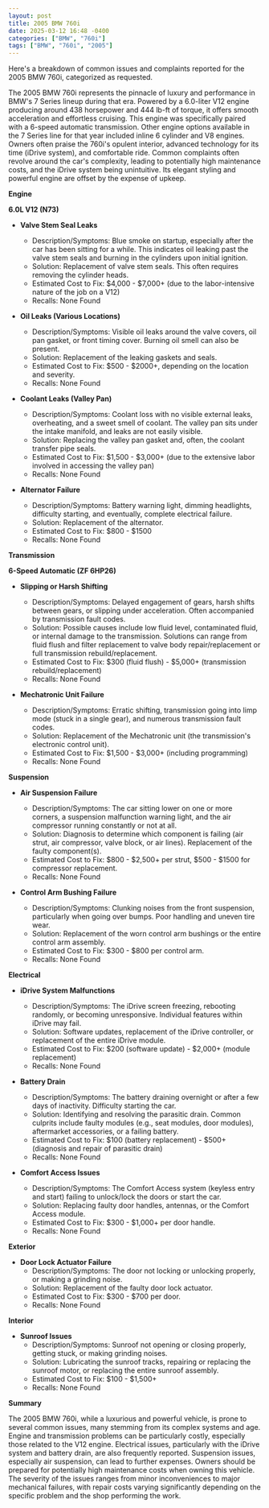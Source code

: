 ```yaml
---
layout: post
title: 2005 BMW 760i
date: 2025-03-12 16:48 -0400
categories: ["BMW", "760i"]
tags: ["BMW", "760i", "2005"]
---
```

Here's a breakdown of common issues and complaints reported for the 2005 BMW 760i, categorized as requested.

The 2005 BMW 760i represents the pinnacle of luxury and performance in BMW's 7 Series lineup during that era. Powered by a 6.0-liter V12 engine producing around 438 horsepower and 444 lb-ft of torque, it offers smooth acceleration and effortless cruising. This engine was specifically paired with a 6-speed automatic transmission. Other engine options available in the 7 Series line for that year included inline 6 cylinder and V8 engines. Owners often praise the 760i's opulent interior, advanced technology for its time (iDrive system), and comfortable ride. Common complaints often revolve around the car's complexity, leading to potentially high maintenance costs, and the iDrive system being unintuitive. Its elegant styling and powerful engine are offset by the expense of upkeep.

**Engine**

**6.0L V12 (N73)**

*   **Valve Stem Seal Leaks**
    *   Description/Symptoms: Blue smoke on startup, especially after the car has been sitting for a while. This indicates oil leaking past the valve stem seals and burning in the cylinders upon initial ignition.
    *   Solution: Replacement of valve stem seals. This often requires removing the cylinder heads.
    *   Estimated Cost to Fix: $4,000 - $7,000+ (due to the labor-intensive nature of the job on a V12)
    *   Recalls: None Found

*   **Oil Leaks (Various Locations)**
    *   Description/Symptoms: Visible oil leaks around the valve covers, oil pan gasket, or front timing cover. Burning oil smell can also be present.
    *   Solution: Replacement of the leaking gaskets and seals.
    *   Estimated Cost to Fix: $500 - $2000+, depending on the location and severity.
    *   Recalls: None Found

*   **Coolant Leaks (Valley Pan)**
    *   Description/Symptoms: Coolant loss with no visible external leaks, overheating, and a sweet smell of coolant. The valley pan sits under the intake manifold, and leaks are not easily visible.
    *   Solution: Replacing the valley pan gasket and, often, the coolant transfer pipe seals.
    *   Estimated Cost to Fix: $1,500 - $3,000+ (due to the extensive labor involved in accessing the valley pan)
    *   Recalls: None Found

*   **Alternator Failure**
    *   Description/Symptoms: Battery warning light, dimming headlights, difficulty starting, and eventually, complete electrical failure.
    *   Solution: Replacement of the alternator.
    *   Estimated Cost to Fix: $800 - $1500
    *   Recalls: None Found

**Transmission**

**6-Speed Automatic (ZF 6HP26)**

*   **Slipping or Harsh Shifting**
    *   Description/Symptoms: Delayed engagement of gears, harsh shifts between gears, or slipping under acceleration. Often accompanied by transmission fault codes.
    *   Solution: Possible causes include low fluid level, contaminated fluid, or internal damage to the transmission. Solutions can range from fluid flush and filter replacement to valve body repair/replacement or full transmission rebuild/replacement.
    *   Estimated Cost to Fix: $300 (fluid flush) - $5,000+ (transmission rebuild/replacement)
    *   Recalls: None Found

*   **Mechatronic Unit Failure**
    *   Description/Symptoms: Erratic shifting, transmission going into limp mode (stuck in a single gear), and numerous transmission fault codes.
    *   Solution: Replacement of the Mechatronic unit (the transmission's electronic control unit).
    *   Estimated Cost to Fix: $1,500 - $3,000+ (including programming)
    *   Recalls: None Found

**Suspension**

*   **Air Suspension Failure**
    *   Description/Symptoms: The car sitting lower on one or more corners, a suspension malfunction warning light, and the air compressor running constantly or not at all.
    *   Solution: Diagnosis to determine which component is failing (air strut, air compressor, valve block, or air lines). Replacement of the faulty component(s).
    *   Estimated Cost to Fix: $800 - $2,500+ per strut, $500 - $1500 for compressor replacement.
    *   Recalls: None Found

*   **Control Arm Bushing Failure**
    *   Description/Symptoms: Clunking noises from the front suspension, particularly when going over bumps. Poor handling and uneven tire wear.
    *   Solution: Replacement of the worn control arm bushings or the entire control arm assembly.
    *   Estimated Cost to Fix: $300 - $800 per control arm.
    *   Recalls: None Found

**Electrical**

*   **iDrive System Malfunctions**
    *   Description/Symptoms: The iDrive screen freezing, rebooting randomly, or becoming unresponsive. Individual features within iDrive may fail.
    *   Solution: Software updates, replacement of the iDrive controller, or replacement of the entire iDrive module.
    *   Estimated Cost to Fix: $200 (software update) - $2,000+ (module replacement)
    *   Recalls: None Found

*   **Battery Drain**
    *   Description/Symptoms: The battery draining overnight or after a few days of inactivity. Difficulty starting the car.
    *   Solution: Identifying and resolving the parasitic drain. Common culprits include faulty modules (e.g., seat modules, door modules), aftermarket accessories, or a failing battery.
    *   Estimated Cost to Fix: $100 (battery replacement) - $500+ (diagnosis and repair of parasitic drain)
    *   Recalls: None Found

*   **Comfort Access Issues**
    *   Description/Symptoms: The Comfort Access system (keyless entry and start) failing to unlock/lock the doors or start the car.
    *   Solution: Replacing faulty door handles, antennas, or the Comfort Access module.
    *   Estimated Cost to Fix: $300 - $1,000+ per door handle.
    *   Recalls: None Found

**Exterior**

*   **Door Lock Actuator Failure**
    *   Description/Symptoms: The door not locking or unlocking properly, or making a grinding noise.
    *   Solution: Replacement of the faulty door lock actuator.
    *   Estimated Cost to Fix: $300 - $700 per door.
    *   Recalls: None Found

**Interior**

*   **Sunroof Issues**
    *   Description/Symptoms: Sunroof not opening or closing properly, getting stuck, or making grinding noises.
    *   Solution: Lubricating the sunroof tracks, repairing or replacing the sunroof motor, or replacing the entire sunroof assembly.
    *   Estimated Cost to Fix: $100 - $1,500+
    *   Recalls: None Found

**Summary**

The 2005 BMW 760i, while a luxurious and powerful vehicle, is prone to several common issues, many stemming from its complex systems and age. Engine and transmission problems can be particularly costly, especially those related to the V12 engine. Electrical issues, particularly with the iDrive system and battery drain, are also frequently reported. Suspension issues, especially air suspension, can lead to further expenses. Owners should be prepared for potentially high maintenance costs when owning this vehicle. The severity of the issues ranges from minor inconveniences to major mechanical failures, with repair costs varying significantly depending on the specific problem and the shop performing the work.

